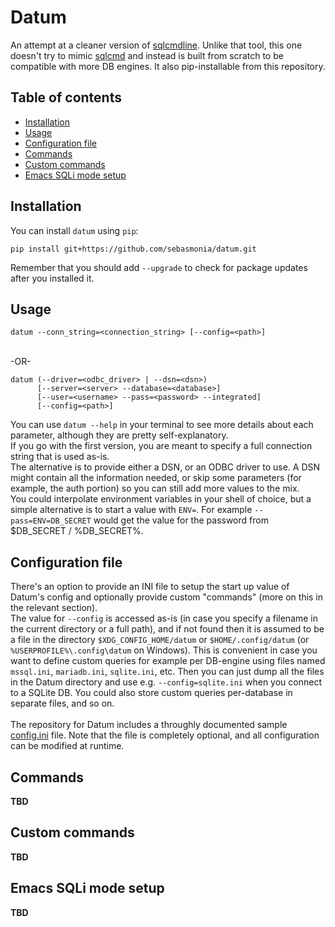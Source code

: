 # Datum

An attempt at a cleaner version of [sqlcmdline](https://github.com/sebasmonia/sqlcmdline/). Unlike that tool, this one doesn't try to mimic [sqlcmd](https://docs.microsoft.com/en-us/sql/tools/sqlcmd-utility) and instead is built from scratch to be compatible with more DB engines. It also pip-installable from this repository.  

## Table of contents

<!--ts-->

   * [Installation](#installation)
   * [Usage](#usage)
   * [Configuration file](#configuration-file)
   * [Commands](#comands)
   * [Custom commands](#custom-comands)
   * [Emacs SQLi mode setup](#emacs-sqli-mode-setup)

<!--te-->

## Installation 

You can install `datum` using `pip`:

```
pip install git+https://github.com/sebasmonia/datum.git
```

Remember that you should add `--upgrade` to check for package updates after you installed it.

## Usage

```
datum --conn_string=<connection_string> [--config=<path>]
```  
&nbsp;  
-OR-
&nbsp;  
```
datum (--driver=<odbc_driver> | --dsn=<dsn>)
      [--server=<server> --database=<database>]
      [--user=<username> --pass=<password> --integrated]
      [--config=<path>]
```

You can use `datum --help` in your terminal to see more details about each parameter, although they are pretty self-explanatory.  
If you go with the first version, you are meant to specify a full connection string that is used as-is.  
The alternative is to provide either a DSN, or an ODBC driver to use. A DSN might contain all the information needed, or skip some parameters (for example, the auth portion) so you can still add more values to the mix.  
You could interpolate environment variables in your shell of choice, but a simple alternative is to start a value with `ENV=`. For example `--pass=ENV=DB_SECRET` would get the value for the password from $DB_SECRET / %DB_SECRET%.

## Configuration file

There's an option to provide an INI file to setup the start up value of Datum's config and optionally provide custom "commands" (more on this in the relevant section).  
The value for `--config` is accessed as-is (in case you specify a filename in the current directory or a full path), and if not found then it is assumed to be a file in the directory `$XDG_CONFIG_HOME/datum` or `$HOME/.config/datum` (or `%USERPROFILE%\.config\datum` on Windows). This is convenient in case you want to define custom queries for example per DB-engine using files named `mssql.ini`, `mariadb.ini`, `sqlite.ini`, etc. Then you can just dump all the files in the Datum directory and use e.g. `--config=sqlite.ini`  when you connect to a SQLite DB. You could also store custom queries per-database in separate files, and so on.  
&nbsp;  
The repository for Datum includes a throughly documented sample [config.ini](https://raw.githubusercontent.com/sebasmonia/datum/main/config.ini) file. Note that the file is completely optional, and all configuration can be modified at runtime.

## Commands

**TBD**  

## Custom commands

**TBD**  

## Emacs SQLi mode setup

**TBD**  

